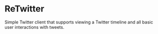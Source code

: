 # ReTwitter
Simple Twitter client that supports viewing a Twitter timeline and all basic user interactions with tweets.

